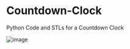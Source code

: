 # Countdown-Clock

Python Code and STLs for a Countdown Clock

![image](https://user-images.githubusercontent.com/22980908/233851678-20b04c09-98d6-4923-b06a-ea18b47599d6.png)

